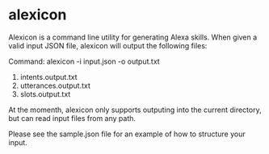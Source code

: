 # alexicon
Alexicon is a command line utility for generating Alexa skills.  When given a valid input JSON file, alexicon will output the following files:

Command: alexicon -i input.json -o output.txt

1. intents.output.txt
2. utterances.output.txt
3. slots.output.txt

 At the momenth, alexicon only supports outputing into the current directory, but can read input files from any path.
 
 Please see the sample.json file for an example of how to structure your input.

